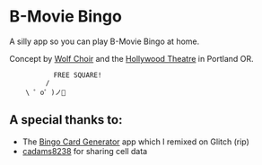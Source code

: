 # B-Movie Bingo

A silly app so you can play B-Movie Bingo at home.

Concept by [Wolf Choir](https://bmoviebingo.com/) and the [Hollywood Theatre](https://hollywoodtheatre.org/series/b-movie-bingo/) in Portland OR.



```
           FREE SQUARE!
         /
    \ ゜o゜)ノ🍿
```


## A special thanks to:

- The [Bingo Card Generator](https://glitch.com/~bingo-card-generator) app which I remixed on Glitch (rip)
- [cadams8238](https://github.com/cadams8238/b-movie-bingo) for sharing cell data


